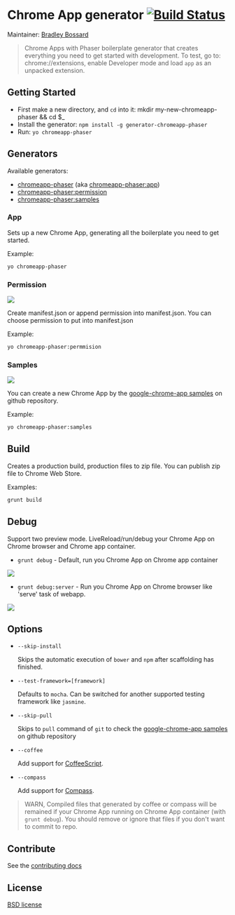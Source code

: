 # Chrome App generator [![Build Status](https://secure.travis-ci.org/yeoman/generator-chromeapp-phaser.svg?branch=master)](http://travis-ci.org/yeoman/generator-chromeapp-phaser)

Maintainer: [Bradley Bossard](https://github.com/bradleybossard)

> Chrome Apps with Phaser boilerplate generator that creates everything you need to get started with development. To test, go to: chrome://extensions, enable Developer mode and load `app` as an unpacked extension.

## Getting Started

- First make a new directory, and `cd` into it: mkdir my-new-chromeapp-phaser && cd $_
- Install the generator: `npm install -g generator-chromeapp-phaser`
- Run: `yo chromeapp-phaser`

## Generators

Available generators:

* [chromeapp-phaser](#app) (aka [chromeapp-phaser:app](#app))
* [chromeapp-phaser:permission](#permission)
* [chromeapp-phaser:samples](#samples)

### App
<!--
![](http://i.imgur.com/vh7uo4X.gif)
-->

Sets up a new Chrome App, generating all the boilerplate you need to get started.

Example: 
```bash
yo chromeapp-phaser
```

### Permission

![](http://i.imgur.com/O6LrhEB.png)

Create manifest.json or append permission into manifest.json. You can choose permission to put into manifest.json

Example: 
```bash
yo chromeapp-phaser:permmision
```

### Samples

![](http://i.imgur.com/OgPhpfA.gif)

You can create a new Chrome App by the [google-chrome-app samples](https://github.com/GoogleChrome/chrome-app-samples) on github repository.

Example: 
```bash
yo chromeapp-phaser:samples
```

## Build

Creates a production build, production files to zip file. You can publish zip file to Chrome Web Store. 

Examples:
```bash
grunt build
```

## Debug

Support two preview mode. LiveReload/run/debug your Chrome App on Chrome browser and Chrome app container.

* `grunt debug` - Default, run you Chrome App on Chrome app container

![](http://i.imgur.com/DGxbvBY.gif)

* `grunt debug:server` - Run you Chrome App on Chrome browser like 'serve' task of webapp.

![](http://recordit.co/8wefRz0m0I.gif)

## Options

* `--skip-install`

  Skips the automatic execution of `bower` and `npm` after
  scaffolding has finished.

* `--test-framework=[framework]`

  Defaults to `mocha`. Can be switched for
  another supported testing framework like `jasmine`.

* `--skip-pull`
  
  Skips to `pull` command of `git` to check the [google-chrome-app samples](https://github.com/GoogleChrome/chrome-app-samples) on github repository

* `--coffee`

  Add support for [CoffeeScript](http://coffeescript.org/).

* `--compass`

  Add support for [Compass](http://compass-style.org/).

 > WARN, Compiled files that generated by coffee or compass will be remained if your Chrome App running on Chrome App container (with `grunt debug`). You should remove or ignore that files if you don't want to commit to repo.

## Contribute

See the [contributing docs](https://github.com/yeoman/yeoman/blob/master/contributing.md)

## License

[BSD license](http://opensource.org/licenses/bsd-license.php)
